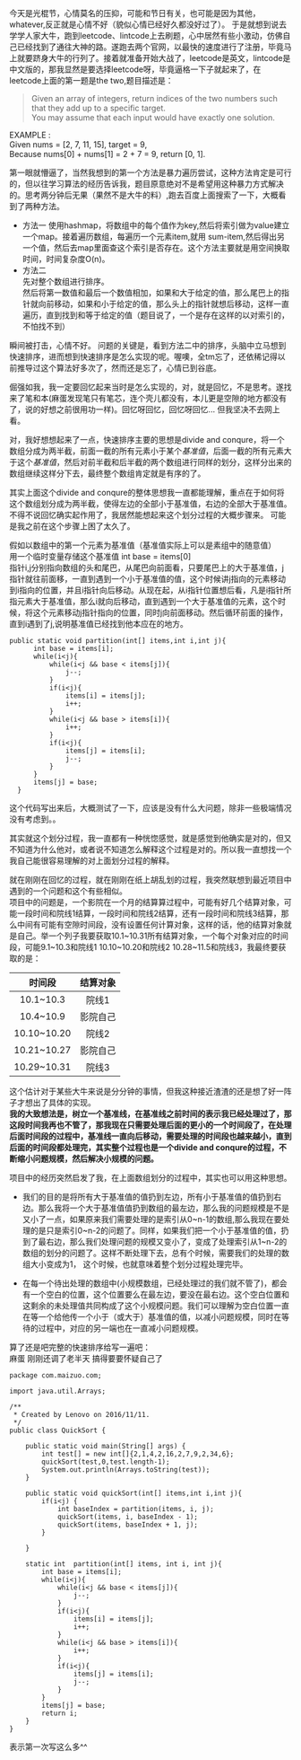 
今天是光棍节，心情莫名的压抑，可能和节日有关，也可能是因为其他，whatever,反正就是心情不好（貌似心情已经好久都没好过了）。 于是就想到说去学学人家大牛，跑到leetcode、lintcode上去刷题，心中居然有些小激动，仿佛自己已经找到了通往大神的路。遂跑去两个官网，以最快的速度进行了注册，毕竟马上就要跻身大牛的行列了。接着就准备开始大战了，leetcode是英文，lintcode是中文版的，那我显然是要选择leetcode呀，毕竟逼格一下子就起来了，在leetcode上面的第一题是the two,题目描述是：  
> Given an array of integers, return indices of the two numbers such that they add up to a specific target.  
You may assume that each input would have exactly one solution.  
>
EXAMPLE :  
Given nums = [2, 7, 11, 15], target = 9,  
Because nums[0] + nums[1] = 2 + 7 = 9,
return [0, 1].

第一眼就懵逼了，当然我想到的第一个方法是暴力遍历尝试，这种方法肯定是可行的，但以往学习算法的经历告诉我，题目原意绝对不是希望用这种暴力方式解决的。思考两分钟后无果（果然不是大牛的料）,跑去百度上面搜索了一下，大概看到了两种方法。  

* 方法一
 使用hashmap，将数组中的每个值作为key,然后将索引做为value建立一个map。接着遍历数组，每遍历一个元素item,就用 sum-item,然后得出另一个值，然后去map里面查这个索引是否存在。这个方法主要就是用空间换取时间，时间复杂度O(n)。
* 方法二  
先对整个数组进行排序。  
然后将第一数值和最后一个数值相加，如果和大于给定的值，那么尾巴上的指针就向前移动，如果和小于给定的值，那么头上的指针就想后移动，这样一直遍历，直到找到和等于给定的值（题目说了，一个是存在这样的以对索引的，不怕找不到）

瞬间被打击，心情不好。
问题的关键是，看到方法二中的排序，头脑中立马想到快速排序，进而想到快速排序是怎么实现的呢。喔噢，全tm忘了，还依稀记得以前推导过这个算法好多次了，然而还是忘了，心情已到谷底。  

倔强如我，我一定要回忆起来当时是怎么实现的，对，就是回忆，不是思考。遂找来了笔和本(麻蛋发现笔只有笔芯，连个壳儿都没有，本儿更是空隙的地方都没有了，说的好想之前很用功一样)。回忆呀回忆，回忆呀回忆...  但我坚决不去网上看。   

对，我好想想起来了一点，快速排序主要的思想是divide and conqure，将一个数组分成为两半截，前面一截的所有元素小于某个*基准值*，后面一截的所有元素大于这个*基准值*，然后对前半截和后半截的两个数组进行同样的划分，这样分出来的数组继续这样分下去，最终整个数组肯定就是有序的了。  

其实上面这个divide and conqure的整体思想我一直都能理解，重点在于如何将这个数组划分成为两半截，使得左边的全部小于基准值，右边的全部大于基准值。不得不说回忆确实起作用了，我居然能想起来这个划分过程的大概步骤来。
可能是我之前在这个步骤上困了太久了。  

假如以数组中的第一个元素为基准值（基准值实际上可以是素组中的随意值）  
用一个临时变量存储这个基准值  int base = items[0]  
指针i,j分别指向数组的头和尾巴，从尾巴向前面看，只要尾巴上的大于基准值，j指针就往前面移，一直到遇到一个小于基准值的值，这个时候讲j指向的元素移动到i指向的位置，并且i指针向后移动。从现在起，从i指针位置想后看，凡是i指针所指元素大于基准值，那么i就向后移动，直到遇到一个大于基准值的元素，这个时候，将这个元素移动j指针指向的位置，同时j向前面移动。然后循环前面的操作，直到i遇到了j,说明基准值已经找到他本应在的地方。

```
public static void partition(int[] items,int i,int j){
      int base = items[i];
      while(i<j){
          while(i<j && base < items[j]){
              j--;
          }
          if(i<j){
              items[i] = items[j];
              i++;
          }
          while(i<j && base > items[i]){
              i++;
          }
          if(i<j){
              items[j] = items[i];
              j--;
          }
      }
      items[j] = base;
  }
```

这个代码写出来后，大概测试了一下，应该是没有什么大问题，除非一些极端情况没有考虑到。。

其实就这个划分过程，我一直都有一种恍惚感觉，就是感觉到他确实是对的，但又不知道为什么他对，或者说不知道怎么解释这个过程是对的。所以我一直想找一个我自己能很容易理解的对上面划分过程的解释。    

就在刚刚在回忆的过程，就在刚刚在纸上胡乱划的过程，我突然联想到最近项目中遇到的一个问题和这个有些相似。   
项目中的问题是，一个影院在一个月的结算算过程中，可能有好几个结算对象，可能一段时间和院线1结算，一段时间和院线2结算，还有一段时间和院线3结算，那么中间有可能有空隙时间段，没有设置任何计算对象，这样的话，他的结算对象就是自己。举一个列子我要获取10.1~10.31所有结算对象，一个每个对象对应的时间段，可能9.1~10.3和院线1 10.10~10.20和院线2  10.28~11.5和院线3，我最终要获取的是：  

|时间段|结算对象|
|:-:|:-:|
|10.1~10.3|院线1|
|10.4~10.9|影院自己|
|10.10~10.20|院线2|
|10.21~10.27|影院自己|
|10.29~10.31|院线3|

这个估计对于某些大牛来说是分分钟的事情，但我这种接近渣渣的还是想了好一阵子才想出了具体的实现。  
**我的大致想法是，树立一个基准线，在基准线之前时间的表示我已经处理过了，那这段时间我再也不管了，那我现在只需要处理后面的更小的一个时间段了，在处理后面时间段的过程中，基准线一直向后移动，需要处理的时间段也越来越小，直到后面的时间段都处理完，其实整个过程也是一个divide and conqure的过程，不断缩小问题规模，然后解决小规模的问题。**

项目中的经历突然启发了我，在上面数组划分的过程中，其实也可以用这种思想。  
* 我们的目的是将所有大于基准值的值扔到左边，所有小于基准值的值扔到右边。那么我将一个大于基准值值扔到数组的最左边，那么我的问题规模是不是又小了一点，如果原来我们需要处理的是索引从0~n-1的数组,那么我现在要处理的是只是索引0~n-2的问题了。同样，如果我们把一个小于基准值的值，扔到了最右边，那么我们处理问题的规模又变小了，变成了处理索引从1~n-2的数组的划分的问题了。这样不断处理下去，总有个时候，需要我们的处理的数组大小变成为1，
这个时候，也就意味着整个划分过程处理完毕。  

* 在每一个待出处理的数组中(小规模数组，已经处理过的我们就不管了)，都会有一个空白的位置，这个位置要么在最左边，要没在最右边。这个空白位置和这剩余的未处理值共同构成了这个小规模问题。我们可以理解为空白位置一直在等一个给他传一个小于（或大于）基准值的值，以减小问题规模，同时在等待的过程中，对应的另一端也在一直减小问题规模。  

算了还是吧完整的快速排序给写一遍吧：  
麻蛋 刚刚还调了老半天 搞得要要怀疑自己了
```
package com.maizuo.com;

import java.util.Arrays;

/**
 * Created by Lenovo on 2016/11/11.
 */
public class QuickSort {

    public static void main(String[] args) {
        int test[] = new int[]{2,1,4,2,16,2,7,9,2,34,6};
        quickSort(test,0,test.length-1);
        System.out.println(Arrays.toString(test));
    }

    public static void quickSort(int[] items,int i,int j){
        if(i<j) {
            int baseIndex = partition(items, i, j);
            quickSort(items, i, baseIndex - 1);
            quickSort(items, baseIndex + 1, j);
        }

    }

    static int  partition(int[] items, int i, int j){
        int base = items[i];
        while(i<j){
            while(i<j && base < items[j]){
                j--;
            }
            if(i<j){
                items[i] = items[j];
                i++;
            }
            while(i<j && base > items[i]){
                i++;
            }
            if(i<j){
                items[j] = items[i];
                j--;
            }
        }
        items[j] = base;
        return i;
    }
}

```

表示第一次写这么多^^
